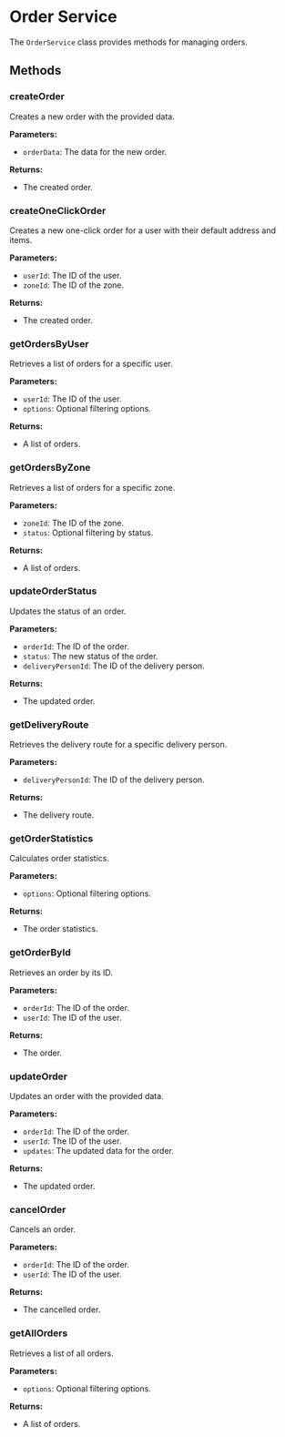 # Order Service

The `OrderService` class provides methods for managing orders.

## Methods

### createOrder

Creates a new order with the provided data.

**Parameters:**

* `orderData`: The data for the new order.

**Returns:**

* The created order.

### createOneClickOrder

Creates a new one-click order for a user with their default address and items.

**Parameters:**

* `userId`: The ID of the user.
* `zoneId`: The ID of the zone.

**Returns:**

* The created order.

### getOrdersByUser

Retrieves a list of orders for a specific user.

**Parameters:**

* `userId`: The ID of the user.
* `options`: Optional filtering options.

**Returns:**

* A list of orders.

### getOrdersByZone

Retrieves a list of orders for a specific zone.

**Parameters:**

* `zoneId`: The ID of the zone.
* `status`: Optional filtering by status.

**Returns:**

* A list of orders.

### updateOrderStatus

Updates the status of an order.

**Parameters:**

* `orderId`: The ID of the order.
* `status`: The new status of the order.
* `deliveryPersonId`: The ID of the delivery person.

**Returns:**

* The updated order.

### getDeliveryRoute

Retrieves the delivery route for a specific delivery person.

**Parameters:**

* `deliveryPersonId`: The ID of the delivery person.

**Returns:**

* The delivery route.

### getOrderStatistics

Calculates order statistics.

**Parameters:**

* `options`: Optional filtering options.

**Returns:**

* The order statistics.

### getOrderById

Retrieves an order by its ID.

**Parameters:**

* `orderId`: The ID of the order.
* `userId`: The ID of the user.

**Returns:**

* The order.

### updateOrder

Updates an order with the provided data.

**Parameters:**

* `orderId`: The ID of the order.
* `userId`: The ID of the user.
* `updates`: The updated data for the order.

**Returns:**

* The updated order.

### cancelOrder

Cancels an order.

**Parameters:**

* `orderId`: The ID of the order.
* `userId`: The ID of the user.

**Returns:**

* The cancelled order.

### getAllOrders

Retrieves a list of all orders.

**Parameters:**

* `options`: Optional filtering options.

**Returns:**

* A list of orders.
